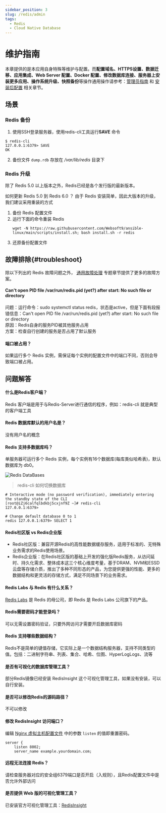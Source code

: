 ```yaml
---
sidebar_position: 3
slug: /redis/admin
tags:
  - Redis
  - Cloud Native Database
---
```


# 维护指南

本章提供的是本应用自身特殊等维护与配置。而**配置域名、HTTPS设置、数据迁移、应用集成、Web Server 配置、Docker 配置、修改数据库连接、服务器上安装更多应用、操作系统升级、快照备份**等操作通用操作请参考：[管理员指南](../administrator) 和 [安装后配置](../install/setup) 相关章节。

## 场景

### Redis 备份

1. 使用SSH登录服务器，使用redis-cli工具运行**SAVE** 命令
  ```shell
  $ redis-cli
  127.0.0.1:6379> SAVE
  OK
  ```
2. 备份文件 `dump.rdb` 存放在 */var/lib/redis* 目录下

### Redis 升级

除了 Redis 5.0 以上版本之外，Redis已经是各个发行版的最新版本。

如何更新 Redis 5.0  到 Redis 6.0 ？ 由于 Redis 安装简单，因此大版本的升级，我们建议采用重装的方式

1. 备份 Redis 配置文件
2. 运行下面的命令重装 Redis
   ```
   wget -N https://raw.githubusercontent.com/Websoft9/ansible-linux/main/scripts/install.sh; bash install.sh -r redis
   ```
3. 还原备份配置文件


## 故障排除{#troubleshoot}

除以下列出的 Redis 故障问题之外， [通用故障处理](../troubleshoot) 专题章节提供了更多的故障方案。

#### Can't open PID file /var/run/redis.pid (yet?) after start: No such file or directory

问题：运行命令：sudo systemctl status redis，状态是active，但是下面有段报错信息：Can't open PID file /var/run/redis.pid (yet?) after start: No such file or directory  
原因：Redis自身的服务PID被其他服务占用  
方案：检查自行创建的服务是否占用了默认服务

#### 端口被占用？

如果运行多个 Redis 实例，需保证每个实例的配置文件中的端口不同，否则会导致端口被占用。


## 问题解答

#### 什么是Redis客户端？

Redis 客户端是用于与Redis-Server进行通信的程序，例如：redis-cli 就是典型的客户端工具

#### Redis 数据库默认的用户名是？

没有用户名的概念

#### Redis 支持多数据库吗？

单服务器可运行多个 Redis 实例，每个实例有16个数据库(每库类似哈希表)，默认数据库为 db0。

![Redis DataBases](https://libs.websoft9.com/Websoft9/DocsPicture/zh/redis/redis-database-websoft9.png)

> redis-cli 如何切换数据库

```
# Interactive mode (no password verification), immediately entering the standby state of the CLI
[root@iZj6calfqlbdkbj5cxjnf9Z ~]# redis-cli
127.0.0.1:6379>

# Change default database 0 to 1
redis 127.0.0.1:6379> SELECT 1

```

#### Redis社区版 vs Redis企业版

* Redis社区版：兼容开源Redis的高性能数据缓存服务，适用于标准的、无特殊业务需求的Redis使用场景。
* Redis企业版：在Redis社区版的基础上开发的强化版Redis服务，从访问延时、持久化需求、整体成本这三个核心维度考量，基于DRAM、NVM和ESSD云盘等存储介质，推出了多种不同形态的产品，为您提供更强的性能、更多的数据结构和更灵活的存储方式，满足不同场景下的业务需求。

#### Redis Labs 与 Redis 有什么关系？

[Redis Labs](https://redislabs.com/) 是 Redis 的母公司，即 Redis 是 Redis Labs 公司旗下的产品。

#### Redis需要密码才能登录吗？

可以无需设置密码验证，只要外网访问才需要开启数据库密码

#### Redis 支持哪些数据结构？

Redis不是简单的键值存储，它实际上是一个数据结构服务器，支持不同类型的值。包括：二进制字符串、列表、集合、哈希、位图、HyperLogLogs、流等

#### 是否有可视化的数据库管理工具？

部分Redis镜像已经安装 RedisInsight 这个可视化管理工具，如果没有安装，可以自行安装。

#### 是否可以修改Redis的源码路径？

不可以修改

#### 修改 RedisInsight 访问端口？

编辑 [Nginx 虚拟主机配置文件](../nginx#path) 中的参数 `listen` 的值即重置密码。

```
server {
    listen 8002;
    server_name example.yourdomain.com;
```

#### 远程无法连接 Redis？

请检查服务器对应的安全组6379端口是否开启（入规则），且Redis配置文件中是否允许外部访问

#### 是否提供 Web 版的可视化管理工具？

已安装官方可视化管理工具：[RedisInsight](../redis#redisinsight)

